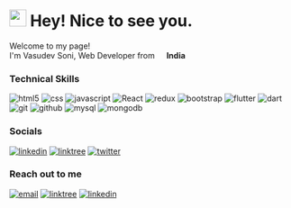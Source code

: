 <h1><img src="https://emojis.slackmojis.com/emojis/images/1531849430/4246/blob-sunglasses.gif?1531849430" width="30"/> Hey! Nice to see you.</h1>


<p>Welcome to my page! </br> I'm Vasudev Soni, Web Developer from <img src="https://cdn-icons-png.flaticon.com/512/197/197560.png" width="13"/> <b>India</b> </p>
<h3>Technical Skills</h3>
<p>
  <img alt="html5" src="https://img.shields.io/badge/HTML-e34c26?style=flat&logo=html5&logoColor=white" />
  <img alt="css" src="https://img.shields.io/badge/CSS-563d7c?&style=flat&logo=css3&logoColor=white" />
  <img alt="javascript" src="https://img.shields.io/badge/JavaScript-323330?style=flat&logo=javascript&logoColor=F7DF1E" />
  <img alt="React" src="https://img.shields.io/badge/-React-45b8d8?style=flat-square&logo=react&logoColor=white" />
  <img alt="redux" src="https://img.shields.io/badge/-Redux-764ABC?style=flat-square&logo=redux&logoColor=white" />
  <img alt="bootstrap" src="https://img.shields.io/badge/Bootstrap-7952B3?style=flat&logo=bootstrap&logoColor=white" />
  <img alt="flutter" src="https://img.shields.io/badge/Flutter-02569B?style=flat&logo=flutter&logoColor=white" />
  <img alt="dart" src="https://img.shields.io/badge/Dart-0175C2?style=flat&logo=dart&logoColor=white" />
  <img alt="git" src="https://img.shields.io/badge/-Git-F05032?style=flat-square&logo=git&logoColor=white" />
  <img alt="github" src="https://img.shields.io/badge/GitHub-181717?style=flat&logo=github&logoColor=white" />
  <img alt="mysql" src="https://img.shields.io/badge/MySQL-4479A1?style=flat&logo=mysql&logoColor=white" />
  <img alt="mongodb" src="https://img.shields.io/badge/-MongoDB-13aa52?style=flat-square&logo=mongodb&logoColor=white" />
</p>

<h3>Socials</h3>
<p>
  <a target="_blank" href="https://linkedin.com/in/vasudevsoni"><img alt="linkedin" src="https://img.shields.io/badge/LinkedIn-0A66C2?style=flat&logo=linkedin&logoColor=white" /></a>
  <a target="_blank" href="https://linktr.ee/vasudevsoni"><img alt="linktree" src="https://img.shields.io/badge/linktree-43E55E?style=flat&logo=linktree&logoColor=white" /></a>
  <a target="_blank" href="https://twitter.com/vasudevsoni2001"><img alt="twitter" src="https://img.shields.io/badge/Twitter-000000?style=flat&logo=x&logoColor=white" /></a>
</p>

<h3>Reach out to me</h3>
<p>
  <a target="_blank" href="mailto:vasudevsoni2001@gmail.com"><img alt="email" src="https://img.shields.io/badge/Gmail-EA4335?style=flat&logo=gmail&logoColor=white" /></a>
  <a target="_blank" href="https://linktr.ee/vasudevsoni"><img alt="linktree" src="https://img.shields.io/badge/linktree-43E55E?style=flat&logo=linktree&logoColor=white" /></a>
  <a target="_blank" href="https://twitter.com/vasudevsoni2001"><img alt="linkedin" src="https://img.shields.io/badge/Twitter-000000?style=flat&logo=x&logoColor=white" /></a>
  
</p>

